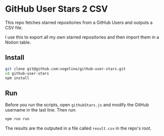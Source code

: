 # GitHub User Stars 2 CSV

This repo fetches starred repositories from a GitHub Users and outputs a CSV file.

I use this to export all my own starred repositories and then import them in a Notion table.

## Install

```sh
git clone git@github.com:vogelino/github-user-stars.git
cd github-user-stars
npm install
```

## Run

Before you run the scripts, open `githubStars.js` and modify the GitHub username in the last line. Then run:

```sh
npm run run
```

The results are the outputed in a file called `result.csv` in the repo's root.
